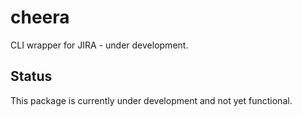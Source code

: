 # cheera

CLI wrapper for JIRA - under development.

## Status

This package is currently under development and not yet functional.
